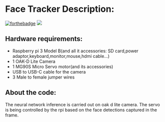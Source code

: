 # Face Tracker Description:

[![forthebadge](https://forthebadge.com/images/badges/made-with-python.svg)](https://forthebadge.com) 
![](https://github.com/IRS-Devl/ComputerVision-UAV-Maneuvering/tree/main/UniAxisFaceTracker/depthai.png)

## Hardware requirements:
- Raspberry pi 3 Model B(and all it accessories: SD card,power adaptor,keyboard,monitor,mouse,hdmi cable...)
- 1 OAK-D Lite Camera
- 1 MG90S Micro Servo motor(and its accessories)
- USB to USB-C cable for the camera
- 3 Male to female jumper wires

## About the code:
The neural network inference is carried out on oak d lite camera.
The servo is being controlled by the rpi based on the face detections captured in the frame.
